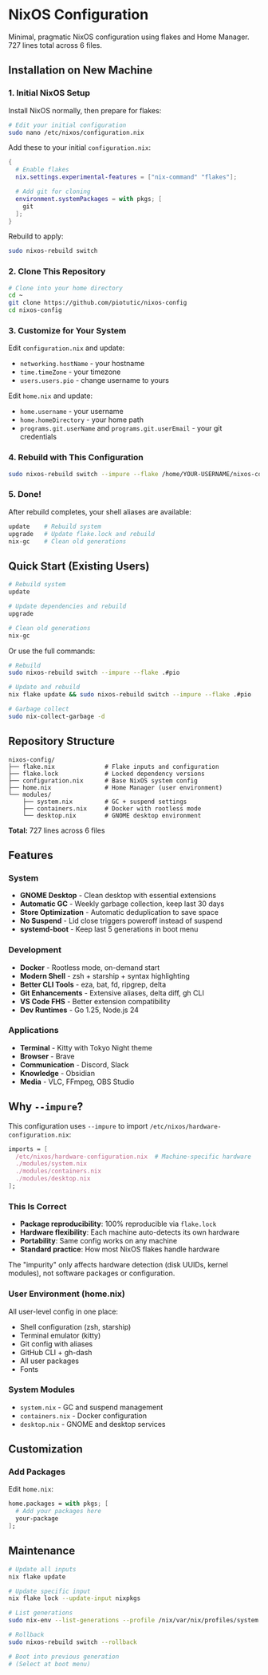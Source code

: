 # NixOS Configuration

Minimal, pragmatic NixOS configuration using flakes and Home Manager. 727 lines total across 6 files.

## Installation on New Machine

### 1. Initial NixOS Setup

Install NixOS normally, then prepare for flakes:

```bash
# Edit your initial configuration
sudo nano /etc/nixos/configuration.nix
```

Add these to your initial `configuration.nix`:

```nix
{
  # Enable flakes
  nix.settings.experimental-features = ["nix-command" "flakes"];

  # Add git for cloning
  environment.systemPackages = with pkgs; [
    git
  ];
}
```

Rebuild to apply:

```bash
sudo nixos-rebuild switch
```

### 2. Clone This Repository

```bash
# Clone into your home directory
cd ~
git clone https://github.com/piotutic/nixos-config
cd nixos-config
```

### 3. Customize for Your System

Edit `configuration.nix` and update:
- `networking.hostName` - your hostname
- `time.timeZone` - your timezone
- `users.users.pio` - change username to yours

Edit `home.nix` and update:
- `home.username` - your username
- `home.homeDirectory` - your home path
- `programs.git.userName` and `programs.git.userEmail` - your git credentials

### 4. Rebuild with This Configuration

```bash
sudo nixos-rebuild switch --impure --flake /home/YOUR-USERNAME/nixos-config#pio
```

### 5. Done!

After rebuild completes, your shell aliases are available:
```bash
update    # Rebuild system
upgrade   # Update flake.lock and rebuild
nix-gc    # Clean old generations
```

## Quick Start (Existing Users)

```bash
# Rebuild system
update

# Update dependencies and rebuild
upgrade

# Clean old generations
nix-gc
```

Or use the full commands:

```bash
# Rebuild
sudo nixos-rebuild switch --impure --flake .#pio

# Update and rebuild
nix flake update && sudo nixos-rebuild switch --impure --flake .#pio

# Garbage collect
sudo nix-collect-garbage -d
```

## Repository Structure

```
nixos-config/
├── flake.nix              # Flake inputs and configuration
├── flake.lock             # Locked dependency versions
├── configuration.nix      # Base NixOS system config
├── home.nix               # Home Manager (user environment)
└── modules/
    ├── system.nix         # GC + suspend settings
    ├── containers.nix     # Docker with rootless mode
    └── desktop.nix        # GNOME desktop environment
```

**Total:** 727 lines across 6 files

## Features

### System
- **GNOME Desktop** - Clean desktop with essential extensions
- **Automatic GC** - Weekly garbage collection, keep last 30 days
- **Store Optimization** - Automatic deduplication to save space
- **No Suspend** - Lid close triggers poweroff instead of suspend
- **systemd-boot** - Keep last 5 generations in boot menu

### Development
- **Docker** - Rootless mode, on-demand start
- **Modern Shell** - zsh + starship + syntax highlighting
- **Better CLI Tools** - eza, bat, fd, ripgrep, delta
- **Git Enhancements** - Extensive aliases, delta diff, gh CLI
- **VS Code FHS** - Better extension compatibility
- **Dev Runtimes** - Go 1.25, Node.js 24

### Applications
- **Terminal** - Kitty with Tokyo Night theme
- **Browser** - Brave
- **Communication** - Discord, Slack
- **Knowledge** - Obsidian
- **Media** - VLC, FFmpeg, OBS Studio

## Why `--impure`?

This configuration uses `--impure` to import `/etc/nixos/hardware-configuration.nix`:

```nix
imports = [
  /etc/nixos/hardware-configuration.nix  # Machine-specific hardware
  ./modules/system.nix
  ./modules/containers.nix
  ./modules/desktop.nix
];
```

### This Is Correct

- **Package reproducibility**: 100% reproducible via `flake.lock`
- **Hardware flexibility**: Each machine auto-detects its own hardware
- **Portability**: Same config works on any machine
- **Standard practice**: How most NixOS flakes handle hardware

The "impurity" only affects hardware detection (disk UUIDs, kernel modules), not software packages or configuration.

### User Environment (home.nix)
All user-level config in one place:
- Shell configuration (zsh, starship)
- Terminal emulator (kitty)
- Git config with aliases
- GitHub CLI + gh-dash
- All user packages
- Fonts

### System Modules
- `system.nix` - GC and suspend management
- `containers.nix` - Docker configuration
- `desktop.nix` - GNOME and desktop services

## Customization

### Add Packages

Edit `home.nix`:
```nix
home.packages = with pkgs; [
  # Add your packages here
  your-package
];
```
## Maintenance

```bash
# Update all inputs
nix flake update

# Update specific input
nix flake lock --update-input nixpkgs

# List generations
sudo nix-env --list-generations --profile /nix/var/nix/profiles/system

# Rollback
sudo nixos-rebuild switch --rollback

# Boot into previous generation
# (Select at boot menu)
```